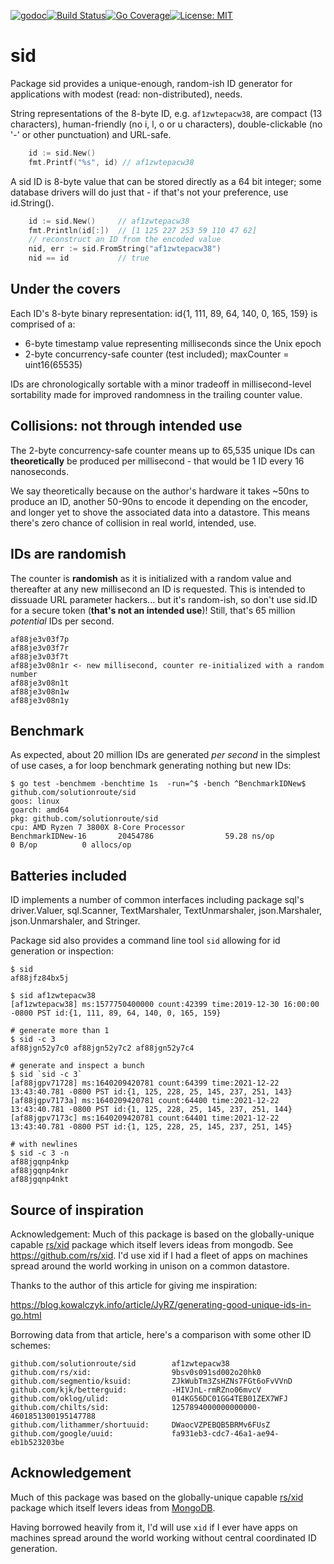 [![godoc](http://img.shields.io/badge/godev-reference-blue.svg?style=flat)](https://pkg.go.dev/github.com/solutionroute/sid?tab=doc)[![Build Status](https://travis-ci.org/solutionroute/sid.svg?branch=master)](https://travis-ci.org/solutionroute/sid)[![Go Coverage](https://img.shields.io/badge/coverage-98.3%25-brightgreen.svg?style=flat)](http://gocover.io/github.com/solutionroute/sid)[![License: MIT](https://img.shields.io/badge/License-MIT-yellow.svg)](https://opensource.org/licenses/MIT)

# sid

Package sid provides a unique-enough, random-ish ID generator for applications
with modest (read: non-distributed), needs.

String representations of the 8-byte ID, e.g. `af1zwtepacw38`, are compact (13
characters), human-friendly (no i, l, o or u characters), double-clickable (no
'-' or other punctuation) and URL-safe.

```go
    id := sid.New()
    fmt.Printf("%s", id) // af1zwtepacw38
```

A sid ID is 8-byte value that can be stored directly as a 64 bit integer; some database
drivers will do just that - if that's not your preference, use id.String().

```go
    id := sid.New()     // af1zwtepacw38
    fmt.Println(id[:])  // [1 125 227 253 59 110 47 62]
    // reconstruct an ID from the encoded value
    nid, err := sid.FromString("af1zwtepacw38") 
    nid == id           // true
```

## Under the covers

Each ID's 8-byte binary representation: id{1, 111, 89, 64, 140, 0, 165, 159} is
comprised of a:

- 6-byte timestamp value representing milliseconds since the Unix epoch
- 2-byte concurrency-safe counter (test included); maxCounter = uint16(65535)

IDs are chronologically sortable with a minor tradeoff in millisecond-level
sortability made for improved randomness in the trailing counter value.

## Collisions: not through intended use

The 2-byte concurrency-safe counter means up to 65,535 unique IDs can
**theoretically** be produced per millisecond - that would be 1 ID every 16
nanoseconds.

We say theoretically because on the author's hardware it takes ~50ns to produce
an ID, another 50-90ns to encode it depending on the encoder, and longer yet to
shove the associated data into a datastore. This means there's zero chance of
collision in real world, intended, use.

## IDs are randomish

The counter is **randomish** as it is initialized with a random value and
thereafter at any new millisecond an ID is requested. This is intended to
dissuade URL parameter hackers... but it's random-ish, so don't use sid.ID for a
secure token (**that's not an intended use**)! Still, that's 65 million
*potential* IDs per second. 

    af88je3v03f7p
    af88je3v03f7r
    af88je3v03f7t
    af88je3v08n1r <- new millisecond, counter re-initialized with a random number
    af88je3v08n1t
    af88je3v08n1w
    af88je3v08n1y

## Benchmark

As expected, about 20 million IDs are generated *per second* in the simplest of
use cases, a for loop benchmark generating nothing but new IDs:

    $ go test -benchmem -benchtime 1s  -run=^$ -bench ^BenchmarkIDNew$ github.com/solutionroute/sid
    goos: linux
    goarch: amd64
    pkg: github.com/solutionroute/sid
    cpu: AMD Ryzen 7 3800X 8-Core Processor
    BenchmarkIDNew-16       20454786                59.28 ns/op            0 B/op          0 allocs/op

## Batteries included

ID implements a number of common interfaces including package sql's
driver.Valuer, sql.Scanner, TextMarshaler, TextUnmarshaler, json.Marshaler,
json.Unmarshaler, and Stringer.

Package sid also provides a command line tool `sid` allowing for id generation or inspection:

    $ sid
    af88jfz84bx5j

    $ sid af1zwtepacw38
    [af1zwtepacw38] ms:1577750400000 count:42399 time:2019-12-30 16:00:00 -0800 PST id:{1, 111, 89, 64, 140, 0, 165, 159}

    # generate more than 1
    $ sid -c 3
    af88jgn52y7c0 af88jgn52y7c2 af88jgn52y7c4

    # generate and inspect a bunch
    $ sid `sid -c 3`
    [af88jgpv71728] ms:1640209420781 count:64399 time:2021-12-22 13:43:40.781 -0800 PST id:{1, 125, 228, 25, 145, 237, 251, 143}
    [af88jgpv7173a] ms:1640209420781 count:64400 time:2021-12-22 13:43:40.781 -0800 PST id:{1, 125, 228, 25, 145, 237, 251, 144}
    [af88jgpv7173c] ms:1640209420781 count:64401 time:2021-12-22 13:43:40.781 -0800 PST id:{1, 125, 228, 25, 145, 237, 251, 145}

    # with newlines
    $ sid -c 3 -n
    af88jgqnp4nkp
    af88jgqnp4nkr
    af88jgqnp4nkt

## Source of inspiration

Acknowledgement: Much of this package is based on the globally-unique capable
[rs/xid](https://github.com/rs/xid) package which itself levers ideas from mongodb. See
https://github.com/rs/xid. I'd use xid if I had a fleet of apps on machines
spread around the world working in unison on a common datastore.

Thanks to the author of this article for giving me inspiration:

https://blog.kowalczyk.info/article/JyRZ/generating-good-unique-ids-in-go.html

Borrowing data from that article, here's a comparison with some other ID schemes:

    github.com/solutionroute/sid        af1zwtepacw38
    github.com/rs/xid:                  9bsv0s091sd002o20hk0
    github.com/segmentio/ksuid:         ZJkWubTm3ZsHZNs7FGt6oFvVVnD
    github.com/kjk/betterguid:          -HIVJnL-rmRZno06mvcV
    github.com/oklog/ulid:              014KG56DC01GG4TEB01ZEX7WFJ
    github.com/chilts/sid:              1257894000000000000-4601851300195147788
    github.com/lithammer/shortuuid:     DWaocVZPEBQB5BRMv6FUsZ
    github.com/google/uuid:             fa931eb3-cdc7-46a1-ae94-eb1b523203be

## Acknowledgement

Much of this package was based on the globally-unique capable
[rs/xid](https://github.com/rs/xid) package which itself levers ideas from
[MongoDB](https://docs.mongodb.com/manual/reference/method/ObjectId/).

Having borrowed heavily from it, I'd will use `xid` if I ever have apps on machines
spread around the world working without central coordinated ID generation.
